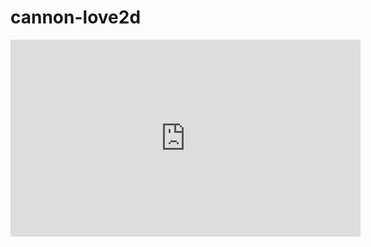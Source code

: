 # cannon-love2d

<iframe width="560" height="315" src="https://www.youtube.com/embed/qh2C58kTJRA" frameborder="0" allow="accelerometer; autoplay; encrypted-media; gyroscope; picture-in-picture" allowfullscreen></iframe>
